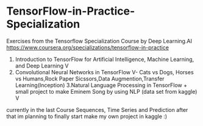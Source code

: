# TensorFlow-in-Practice-Specialization
Exercises from the Tensorflow Specialization Course by Deep Learning.AI  https://www.coursera.org/specializations/tensorflow-in-practice


1. Introduction to TensorFlow for Artificial Intelligence, Machine Learning, and Deep Learning V
2. Convolutional Neural Networks in TensorFlow V- Cats vs Dogs, Horses vs Humans,Rock Paper Sicssors,Data Augmention,Transfer Learning(Inception)
3.Natural Language Processing in TensorFlow + small project to make Eminem Song by using NLP (data set from kaggle) V


currently in the last Course Sequences, Time Series and Prediction
after that im planning to finally start make my own project in kaggle :)
